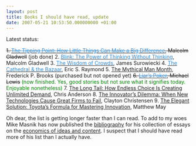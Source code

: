 ```yaml
---
layout: post
title: Books I should have read, update
date: 2007-05-21 10:53:50.000000000 +01:00
---
```

Latest status:

<strike>1. </strike><a href="http://www.amazon.co.uk/exec/obidos/ASIN/0349113467/qid=1144307770/sr=8-1/ref=pd_ka_1/026-4754653-6799626"><font color="#3388cc"><strike>The Tipping Point: How Little Things Can Make a Big Difference</strike></font></a><strike>, Malcolm Gladwell</strike> (job done)
2. <a href="http://www.amazon.co.uk/exec/obidos/ASIN/0141014598/qid=1144307770/sr=8-2/ref=pd_ka_2/026-4754653-6799626"><font color="#3388cc">Blink: The Power of Thinking Without Thinking</font></a>, Malcolm Gladwell
3. <a href="http://www.amazon.co.uk/exec/obidos/ASIN/0349116059/qid=1144307770/sr=8-3/ref=pd_ka_3/026-4754653-6799626"><font color="#3388cc">The Wisdom of Crowds</font></a>, James Surowiecki
4. <a href="http://www.amazon.co.uk/Cathedral-Bazaar-Eric-S-Raymond/dp/0596001088/sr=8-1/qid=1163756617/ref=sr_1_1/203-3345198-4683111?ie=UTF8&amp;s=books"><font color="#3388cc">The Cathedral &amp; the Bazaar</font></a>, Eric S. Raymond
5. <a target="_blank" href="http://www.amazon.co.uk/Mythical-Month-Essays-Software-Engineering/dp/0201835959/ref=pd_bbs_sr_1/202-7135899-3517402?ie=UTF8&amp;s=books&amp;qid=1178631915&amp;sr=8-1">The Mythical Man Month</a>, Frederick P. Brooks (purchased but not opened yet)
<strike>6. </strike><a href="http://www.amazon.co.uk/Liars-Poker-Playing-Money-Markets/dp/0340767006/sr=8-1/qid=1165311738/ref=pd_ka_1/026-0747662-7951651?ie=UTF8&amp;s=books"><font color="#3388cc"><strike>Liar’s Poker</strike></font></a><strike>, Michael Lewis</strike> <font color="#008000">(now finished. Yes, good stories but not sure what it signifies today. Enjoyable nonetheless)</font>
7. <a target="_blank" href="http://www.amazon.co.uk/Long-Tail-Endless-Creating-Unlimited/dp/1844138518/ref=pd_bowtega_1/202-7135899-3517402?ie=UTF8&amp;s=books&amp;qid=1179737497&amp;sr=1-1">The Long Tail: How Endless Choice Is Creating Unlimited Demand</a>, Chris Anderson
8. <a target="_blank" href="http://www.amazon.co.uk/Innovators-Dilemma-Technologies-Cause-Great/dp/0875845851/ref=sr_1_1/202-7135899-3517402?ie=UTF8&amp;s=books&amp;qid=1179737460&amp;sr=1-1">The Innovator’s Dilemma: When New Technologies Cause Great Firms to Fail</a>, Clayton Christensen
9. <a target="_blank" href="http://www.amazon.co.uk/Elegant-Solution-Toyotas-Mastering-Innovation/dp/1847370284/ref=sr_1_1/202-7135899-3517402?ie=UTF8&amp;s=books&amp;qid=1179737103&amp;sr=8-1">The Elegant Solution: Toyota’s Formula for Mastering Innovation</a>, Matthew May

Oh dear, the list is getting longer faster than I can read. To add to my woes Mike Masnik has now published the <a target="_blank" href="http://techdirt.com/articles/20070516/195222.shtml">bibliography</a> for his collection of essays on the <a target="_blank" href="http://www.techdirt.com/articles/20070503/012939.shtml">economics of ideas and content</a>. I suspect that I should have read more of his list than I actually have.
